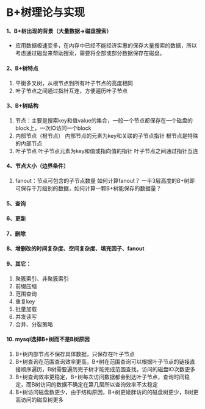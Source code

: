 # B+树理论与实现
#### 1、B+树出现的背景（大量数据->磁盘搜索）
* 应用数据极速变多，在内存中已经不能经济实惠的保存大量搜索的数据，所以考虑通过磁盘来帮助搜索，需要将全部或部分数据保存在磁盘。

#### 2、B+树特点

1. 平衡多叉树，从根节点到所有叶子节点的高度相同
1. 叶子节点之间通过指针互连，方便遍历叶子节点
#### 3、B+树结构
1. 节点：主要是搜索key和值value的集合，一般一个节点都保存在一个磁盘的block上，一次IO访问一个block
1. 内部节点（根节点）
    内部节点的元素为key和关联的子节点指针
    根节点是特殊的内部节点
1. 叶子节点
    叶子节点元素为key和值或指向值的指针
    叶子节点之间通过指针互连
#### 4、节点大小（边界条件）
1. fanout：节点可包含的子节点数量
如何计算fanout？
一半3层高度的B+树即可保存千万级别的数据，如何计算一颗B+树能保存的数据量？
#### 5、查询
#### 6、更新
#### 7、删除
#### 8、增删改的时间复杂度、空间复杂度、填充因子、fanout
#### 9、其它：
1. 聚簇索引、非聚簇索引
1. 前缀压缩
1. 范围查询
1. 重复key
1. 批量加载
1. 并发读写
1. 合并、分裂策略

#### 10. mysql选择B+树而不是B树原因
1. B+树内部节点不保存具体数据，只保存在叶子节点
1. B+树查询在范围查询效率更高，B+树在范围查询可以根据叶子节点的链接直接顺序遍历，B树需要遍历完子树才能完成范围查找，访问的磁盘IO次数更多
1. B+树查询效率更稳定，B+树每次访问数据都会到达叶子节点，查询时间稳定，而B树访问的数据不确定在第几层所以查询效率不太稳定
1. B+树访问磁盘数更少，由于结构原因，B+树更矮胖访问的磁盘树更少，B树更高访问的磁盘树更多